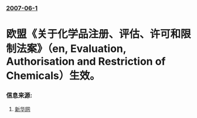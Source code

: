 ### [2007-06-1](/news/2007/06/1/index.md)

##### 
# 欧盟《关于化学品注册、评估、许可和限制法案》（en, Evaluation, Authorisation and Restriction of Chemicals）生效。




### 信息来源:

1. [新华网](http://news.xinhuanet.com/fortune/2007-06/01/content_6183464.htm)
